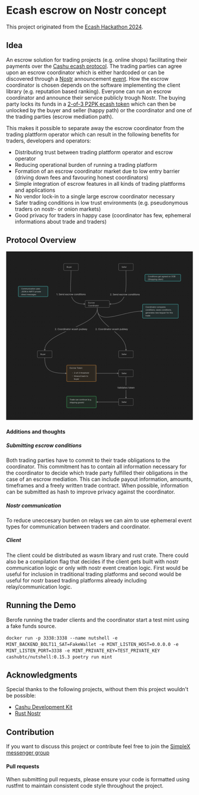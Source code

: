 # Ecash escrow on Nostr concept

This project originated from the [Ecash Hackathon 2024](https://web.archive.org/web/20240527181133/https://www.nobsbitcoin.com/ecash-hackday-v2-to-take-place-in-berlin-on-june-20-21/).

## Idea
An escrow solution for trading projects (e.g. online shops) facilitating their payments over the [Cashu ecash protocol](https://cashu.space/). The trading parties can agree upon an escrow coordinator which is either hardcoded or can be discovered through a [Nostr](https://nostr.com/) announcement [event](https://github.com/nostr-protocol/nips/blob/master/01.md). How the escrow coordinator is chosen depends on the software implementing the client library (e.g. reputation based ranking).
Everyone can run an escrow coordinator and announce their service publicly trough Nostr.
The buying party locks its funds in a [2-of-3 P2PK ecash token](https://github.com/cashubtc/nuts/blob/main/11.md) which can then be unlocked by the buyer and seller (happy path) or the coordinator and one of the trading parties (escrow mediation path).

This makes it possible to separate away the escrow coordinator from the trading plattform operator which can result in the following benefits for traders, developers and operators:

* Distributing trust between trading plattform operator and escrow operator
* Reducing operational burden of running a trading platform
* Formation of an escrow coordinator market due to low entry barrier (driving down fees and favouring honest coordinators)
* Simple integration of escrow features in all kinds of trading plattforms and applications
* No vendor lock-in to a single large escrow coordinator necessary
* Safer trading conditions in low trust environments (e.g. pseudonymous traders on nostr- or onion markets)
* Good privacy for traders in happy case (coordinator has few, ephemeral informations about trade and traders)

## Protocol Overview

![Protocol Overview Picture](docs/obsidian_vault/Protocol-Overview.png)

#### Additions and thoughts

##### Submitting escrow conditions
Both trading parties have to commit to their trade obligations to the coordinator. This commitment has to contain all information necessary for the coordinator to decide which trade party fulfilled their obligations in the case of an escrow mediation. This can include payout information, amounts, timeframes and a freely written trade contract. When possible, information can be submitted as hash to improve privacy against the coordinator.

##### Nostr communication
To reduce uneccesary burden on relays we can aim to use ephemeral event types for communication between traders and coordinator.

##### Client
The client could be distributed as wasm library and rust crate. There could also be a compilation flag that decides if the client gets built with nostr communication logic or only with nostr event creation logic. First would be useful for inclusion in traditional trading platforms and second would be useful for nostr based trading platforms already including relay/communication logic.

## Running the Demo
Berofe running the trader clients and the coordinator start a test mint using a fake funds source.

`docker run -p 3338:3338 --name nutshell -e MINT_BACKEND_BOLT11_SAT=FakeWallet -e MINT_LISTEN_HOST=0.0.0.0 -e MINT_LISTEN_PORT=3338 -e MINT_PRIVATE_KEY=TEST_PRIVATE_KEY cashubtc/nutshell:0.15.3 poetry run mint`

## Acknowledgments
Special thanks to the following projects, without them this project wouldn't be possible:

* [Cashu Development Kit](https://github.com/cashubtc/cdk)
* [Rust Nostr](https://github.com/rust-nostr/nostr)

## Contribution
If you want to discuss this project or contribute feel free to join the [SimpleX messenger group](https://simplex.chat/contact#/?v=2-5&smp=smp%3A%2F%2F6iIcWT_dF2zN_w5xzZEY7HI2Prbh3ldP07YTyDexPjE%3D%40smp10.simplex.im%2FXp-lzznxmQTAKO3yJQtx_Bu9j2ZxDmRS%23%2F%3Fv%3D1-2%26dh%3DMCowBQYDK2VuAyEATACuD83g5rq9Eooa7-tv0q1vff8HUs8ucJ0OgSJ36zQ%253D%26srv%3Drb2pbttocvnbrngnwziclp2f4ckjq65kebafws6g4hy22cdaiv5dwjqd.onion&data=%7B%22type%22%3A%22group%22%2C%22groupLinkId%22%3A%22Oe7Ff4nsqtAjx4sVV8rcDA%3D%3D%22%7D)

#### Pull requests
When submitting pull requests, please ensure your code is formatted using rustfmt to maintain consistent code style throughout the project.
